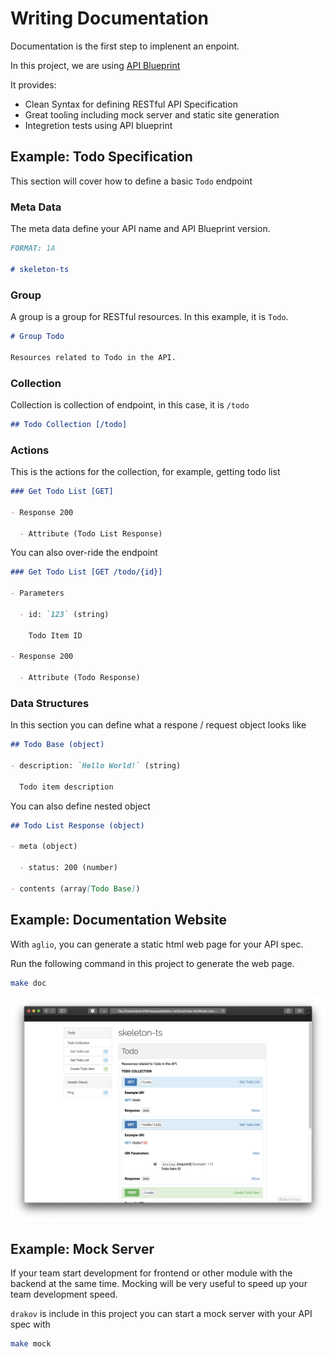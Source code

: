 # Writing Documentation

Documentation is the first step to implenent an enpoint.

In this project, we are using [API Blueprint](https://apiblueprint.org)

It provides:

- Clean Syntax for defining RESTful API Specification
- Great tooling including mock server and static site generation
- Integretion tests using API blueprint

## Example: Todo Specification

This section will cover how to define a basic `Todo` endpoint

### Meta Data

The meta data define your API name and API Blueprint version.

```md
FORMAT: 1A

# skeleton-ts
```

### Group

A group is a group for RESTful resources. In this example, it is `Todo`.

```md
# Group Todo

Resources related to Todo in the API.
```

### Collection

Collection is collection of endpoint, in this case, it is `/todo`

```md
## Todo Collection [/todo]
```

### Actions

This is the actions for the collection, for example, getting todo list

```md
### Get Todo List [GET]

- Response 200

  - Attribute (Todo List Response)
```

You can also over-ride the endpoint

```md
### Get Todo List [GET /todo/{id}]

- Parameters

  - id: `123` (string)

    Todo Item ID

- Response 200

  - Attribute (Todo Response)
```

### Data Structures

In this section you can define what a respone / request object looks like

```md
## Todo Base (object)

- description: `Hello World!` (string)

  Todo item description
```

You can also define nested object

```md
## Todo List Response (object)

- meta (object)

  - status: 200 (number)

- contents (array[Todo Base])
```

## Example: Documentation Website

With `aglio`, you can generate a static html web page for your API spec.

Run the following command in this project to generate the web page.

```sh
make doc
```

![preview](./assets/aglio-page.png)

## Example: Mock Server

If your team start development for frontend or other module with the backend at the same time. Mocking will be very useful to speed up your team development speed.

`drakov` is include in this project you can start a mock server with your API spec with

```sh
make mock
```
